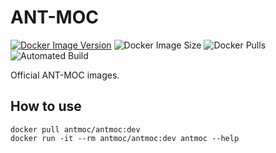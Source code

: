 ANT-MOC
=======

[![Docker Image Version](https://img.shields.io/docker/v/antmoc/antmoc)](https://hub.docker.com/r/antmoc/antmoc/tags)
![Docker Image Size](https://img.shields.io/docker/image-size/antmoc/antmoc)
![Docker Pulls](https://img.shields.io/docker/pulls/antmoc/antmoc?color=informational)
![Automated Build](https://img.shields.io/docker/automated/antmoc/antmoc)

Official ANT-MOC images.

## How to use

```
docker pull antmoc/antmoc:dev
docker run -it --rm antmoc/antmoc:dev antmoc --help
```